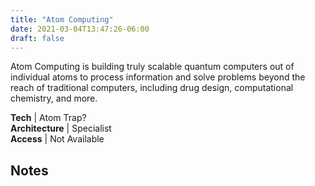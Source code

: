 ```yaml
---
title: "Atom Computing"
date: 2021-03-04T13:47:26-06:00
draft: false
---
```


Atom Computing is building truly scalable quantum computers out of individual atoms to process information and solve problems beyond the reach of traditional computers, including drug design, computational chemistry, and more.

**Tech** | Atom Trap?   
**Architecture** | Specialist   
**Access** | Not Available 

<!--more-->


## Notes